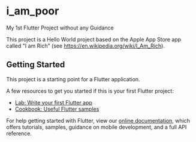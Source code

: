 # i_am_poor

My 1st Flutter Project without any Guidance

This project is a Hello World project based on the Apple App Store app called "I am Rich" (see https://en.wikipedia.org/wiki/I_Am_Rich).

## Getting Started

This project is a starting point for a Flutter application.

A few resources to get you started if this is your first Flutter project:

- [Lab: Write your first Flutter app](https://flutter.dev/docs/get-started/codelab)
- [Cookbook: Useful Flutter samples](https://flutter.dev/docs/cookbook)

For help getting started with Flutter, view our
[online documentation](https://flutter.dev/docs), which offers tutorials,
samples, guidance on mobile development, and a full API reference.

